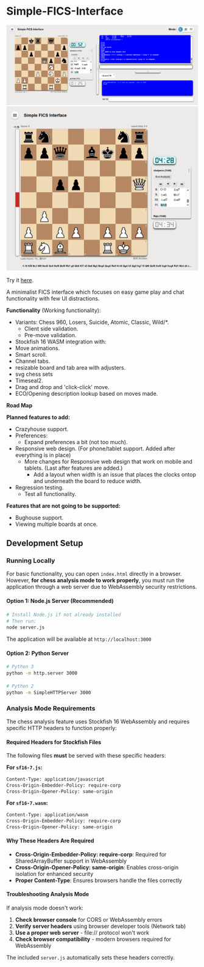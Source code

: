 # Simple-FICS-Interface
<img src="screenshot.png">
<img src="analysis-screenshot.png">

Try it <a href="https://simple-fics-interface.pages.dev/" target="_blank">here</a>.

A minimalist FICS interface which focuses on easy game play and chat functionality with few UI distractions.

**Functionality** (Working functionality):
- Variants: Chess 960, Losers, Suicide, Atomic, Classic, Wild/*.
  - Client side validation.
  - Pre-move validation.
- Stockfish 16 WASM integration with:
- Move animations.
- Smart scroll.
- Channel tabs.
- resizable board and tab area with adjusters.
- svg chess sets
- Timeseal2.
- Drag and drop and 'click-click' move.
- ECO/Opening description lookup based on moves made.

**Road Map**

**Planned features to add:**

- Crazyhouse support.
- Preferences:
  - Expand preferences a bit (not too much).
- Responsive web design. (For phone/tablet support. Added after everything is in place)
  - More changes for Responsive web design that work on mobile and tablets. (Last after features are added.)
    - Add a layout when width is an issue that places the clocks ontop and underneath the board to reduce width.
- Regression testing.
  - Test all functionality.

**Features that are not going to be supported:**

- Bughouse support.
- Viewing multiple boards at once.

## Development Setup

### Running Locally

For basic functionality, you can open `index.html` directly in a browser. However, **for chess analysis mode to work properly**, you must run the application through a web server due to WebAssembly security restrictions.

#### Option 1: Node.js Server (Recommended)
```bash
# Install Node.js if not already installed
# Then run:
node server.js
```

The application will be available at `http://localhost:3000`

#### Option 2: Python Server
```bash
# Python 3
python -m http.server 3000

# Python 2
python -m SimpleHTTPServer 3000
```

### Analysis Mode Requirements

The chess analysis feature uses Stockfish 16 WebAssembly and requires specific HTTP headers to function properly:

#### Required Headers for Stockfish Files
The following files **must** be served with these specific headers:

**For `sf16-7.js`:**
```
Content-Type: application/javascript
Cross-Origin-Embedder-Policy: require-corp
Cross-Origin-Opener-Policy: same-origin
```

**For `sf16-7.wasm`:**
```
Content-Type: application/wasm
Cross-Origin-Embedder-Policy: require-corp
Cross-Origin-Opener-Policy: same-origin
```

#### Why These Headers Are Required
- **Cross-Origin-Embedder-Policy: require-corp**: Required for SharedArrayBuffer support in WebAssembly
- **Cross-Origin-Opener-Policy: same-origin**: Enables cross-origin isolation for enhanced security
- **Proper Content-Type**: Ensures browsers handle the files correctly

#### Troubleshooting Analysis Mode
If analysis mode doesn't work:
1. **Check browser console** for CORS or WebAssembly errors
2. **Verify server headers** using browser developer tools (Network tab)
3. **Use a proper web server** - file:// protocol won't work
4. **Check browser compatibility** - modern browsers required for WebAssembly

The included `server.js` automatically sets these headers correctly.